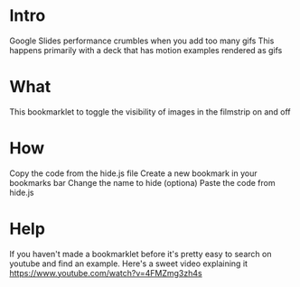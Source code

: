 # Intro
Google Slides performance crumbles when you add too many gifs
This happens primarily with a deck that has motion examples rendered as gifs

# What
This bookmarklet to toggle the visibility of images in the filmstrip on and off

# How
Copy the code from the hide.js file
Create a new bookmark in your bookmarks bar
Change the name to hide (optiona)
Paste the code from hide.js

# Help
If you haven't made a bookmarklet before it's pretty easy to search on youtube and find an example. 
Here's a sweet video explaining it https://www.youtube.com/watch?v=4FMZmg3zh4s
